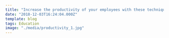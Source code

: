 ```yaml
---
title: "Increase the productivity of your employees with these techniques"
date: "2018-12-03T16:24:04.000Z"
template: blog
tags: Education
image: "./media/productivity_1.jpg"
---
```

